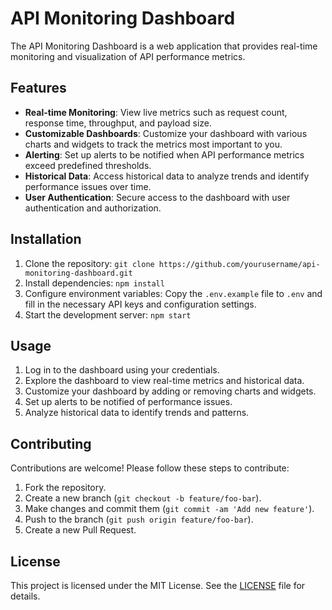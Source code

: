 # API Monitoring Dashboard

The API Monitoring Dashboard is a web application that provides real-time monitoring and visualization of API performance metrics.

## Features

- **Real-time Monitoring**: View live metrics such as request count, response time, throughput, and payload size.
- **Customizable Dashboards**: Customize your dashboard with various charts and widgets to track the metrics most important to you.
- **Alerting**: Set up alerts to be notified when API performance metrics exceed predefined thresholds.
- **Historical Data**: Access historical data to analyze trends and identify performance issues over time.
- **User Authentication**: Secure access to the dashboard with user authentication and authorization.

## Installation

1. Clone the repository: `git clone https://github.com/yourusername/api-monitoring-dashboard.git`
2. Install dependencies: `npm install`
3. Configure environment variables: Copy the `.env.example` file to `.env` and fill in the necessary API keys and configuration settings.
4. Start the development server: `npm start`

## Usage

1. Log in to the dashboard using your credentials.
2. Explore the dashboard to view real-time metrics and historical data.
3. Customize your dashboard by adding or removing charts and widgets.
4. Set up alerts to be notified of performance issues.
5. Analyze historical data to identify trends and patterns.

## Contributing

Contributions are welcome! Please follow these steps to contribute:

1. Fork the repository.
2. Create a new branch (`git checkout -b feature/foo-bar`).
3. Make changes and commit them (`git commit -am 'Add new feature'`).
4. Push to the branch (`git push origin feature/foo-bar`).
5. Create a new Pull Request.

## License

This project is licensed under the MIT License. See the [LICENSE](LICENSE) file for details.
